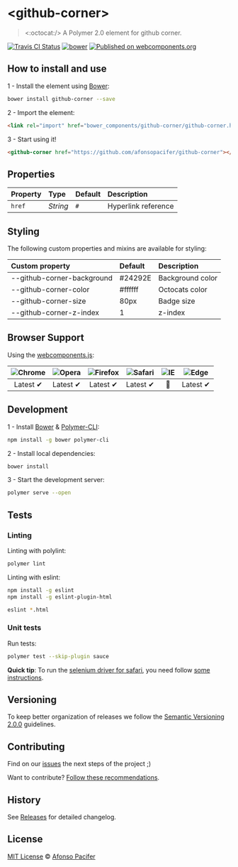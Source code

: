 # &lt;github-corner&gt;

> <:octocat:/> A Polymer 2.0 element for github corner.

[![Travis CI Status](https://travis-ci.org/afonsopacifer/github-corner.svg?branch=master)](https://travis-ci.org/afonsopacifer/github-corner)
[![bower](https://img.shields.io/bower/v/github-corner.svg)](https://www.npmjs.com/package/github-corner)
[![Published on webcomponents.org](https://img.shields.io/badge/webcomponents.org-published-blue.svg)](https://www.webcomponents.org/element/afonsopacifer/github-corner)

## How to install and use

1 - Install the element using [Bower](http://bower.io/):

```sh
bower install github-corner --save
```

2 -  Import the element:

```html
<link rel="import" href="bower_components/github-corner/github-corner.html">
```

3 - Start using it!

<!--
```
<custom-element-demo>
  <template>
    <link rel="import" href="github-corner.html">
    <next-code-block></next-code-block>
  </template>
</custom-element-demo>
```
-->

```html
<github-corner href="https://github.com/afonsopacifer/github-corner"></github-corner>
```

## Properties

Property  | Type        | Default   | Description
:---      |:---         |:---       |:---
`href`    | *String*    | `#`       | Hyperlink reference

## Styling

The following custom properties and mixins are available for styling:

Custom property             | Default  | Description
:---                        |:---      |:---
--github-corner-background | #24292E  | Background color
--github-corner-color  | #ffffff     | Octocats color
--github-corner-size        | 80px     | Badge size
--github-corner-z-index       | 1     | z-index

## Browser Support

Using the [webcomponents.js](https://github.com/WebComponents/webcomponentsjs):

 ![Chrome](https://cdnjs.cloudflare.com/ajax/libs/browser-logos/39.2.2/chrome/chrome_48x48.png) | ![Opera](https://cdnjs.cloudflare.com/ajax/libs/browser-logos/39.2.2/opera/opera_48x48.png) | ![Firefox](https://cdnjs.cloudflare.com/ajax/libs/browser-logos/39.2.2/firefox/firefox_48x48.png) | ![Safari](https://cdnjs.cloudflare.com/ajax/libs/browser-logos/39.2.2/safari/safari_48x48.png) |![IE](https://cdnjs.cloudflare.com/ajax/libs/browser-logos/39.2.2/archive/internet-explorer_9-11/internet-explorer_9-11_48x48.png) |  ![Edge](https://cdnjs.cloudflare.com/ajax/libs/browser-logos/39.2.2/edge/edge_48x48.png) |
:---: | :---: | :---: | :---: | :---: | :---: |
Latest ✔ | Latest ✔ | Latest ✔ | Latest ✔ | 🚫 | Latest ✔

## Development

1 - Install [Bower](http://bower.io/) & [Polymer-CLI](https://www.polymer-project.org/1.0/docs/tools/polymer-cli):

```sh
npm install -g bower polymer-cli
```

2 - Install local dependencies:

```sh
bower install
```

3 - Start the development server:

```sh
polymer serve --open
```

## Tests

### Linting

Linting with polylint:

```sh
polymer lint
```

Linting with eslint:

```sh
npm install -g eslint
npm install -g eslint-plugin-html

eslint *.html
```

### Unit tests

Run tests:

```sh
polymer test --skip-plugin sauce
```

**Quick tip**: To run the [selenium driver for safari](https://mvnrepository.com/artifact/org.seleniumhq.selenium/selenium-safari-driver), you need follow [some instructions](https://webkit.org/blog/6900/webdriver-support-in-safari-10/).

## Versioning

To keep better organization of releases we follow the [Semantic Versioning 2.0.0](http://semver.org/) guidelines.

## Contributing

Find on our [issues](https://github.com/afonsopacifer/github-corner/issues/) the next steps of the project ;)

Want to contribute? [Follow these recommendations](https://github.com/afonsopacifer/github-corner/blob/master/CONTRIBUTING.md).

## History

See [Releases](https://github.com/afonsopacifer/github-corner/releases) for detailed changelog.

## License

[MIT License](https://github.com/afonsopacifer/github-corner/blob/master/LICENSE.md) © [Afonso Pacifer](http://afonsopacifer.github.io/)
